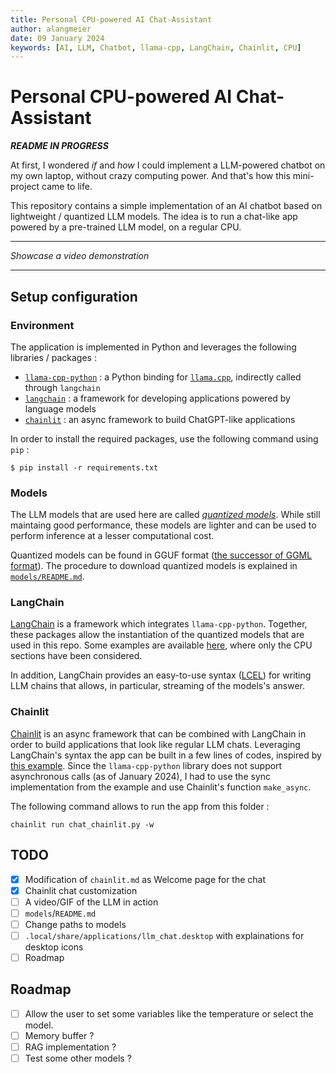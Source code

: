 ```yaml
---
title: Personal CPU-powered AI Chat-Assistant
author: alangmeier
date: 09 January 2024
keywords: [AI, LLM, Chatbot, llama-cpp, LangChain, Chainlit, CPU]
---
```


# Personal CPU-powered AI Chat-Assistant
***README IN PROGRESS***

At first, I wondered *if* and *how* I could implement a LLM-powered chatbot on my own laptop, without crazy computing power. And that's how this mini-project came to life.

This repository contains a simple implementation of an AI chatbot based on lightweight / quantized LLM models. The idea is to run a chat-like app powered by a pre-trained LLM model, on a regular CPU.

---
<!-- TODO -->
*Showcase a video demonstration*

---

## Setup configuration
### Environment
The application is implemented in Python and leverages the following libraries / packages :
- [`llama-cpp-python`](https://github.com/abetlen/llama-cpp-python) : a Python binding for [`llama.cpp`](https://github.com/ggerganov/llama.cpp), indirectly called through `langchain`
- [`langchain`](https://github.com/langchain-ai/langchain) : a framework for developing applications powered by language models
- [`chainlit`](https://github.com/Chainlit/chainlit) : an async framework to build ChatGPT-like applications

In order to install the required packages, use the following command using `pip` :

```
$ pip install -r requirements.txt
```

### Models
The LLM models that are used here are called [*quantized models*](https://huggingface.co/docs/optimum/concept_guides/quantization). While still maintaing good performance, these models are lighter and can be used to perform inference at a lesser computational cost.

Quantized models can be found in GGUF format ([the successor of GGML format](https://medium.com/@phillipgimmi/what-is-gguf-and-ggml-e364834d241c)). The procedure to download quantized models is explained in [`models/README.md`](models/README.md).

### LangChain
[LangChain](https://github.com/langchain-ai/langchain) is a framework which integrates `llama-cpp-python`. Together, these packages allow the instantiation of the quantized models that are used in this repo. Some examples are available [here](https://python.langchain.com/docs/integrations/llms/llamacpp#usage), where only the CPU sections have been considered.

In addition, LangChain provides an easy-to-use syntax ([LCEL](https://python.langchain.com/docs/expression_language/)) for writing LLM chains that allows, in particular, streaming of the models's answer.

### Chainlit
[Chainlit](https://github.com/Chainlit/chainlit) is an async framework that can be combined with LangChain in order to build applications that look like regular LLM chats. Leveraging LangChain's syntax the app can be built in a few lines of codes, inspired by [this example]((https://docs.chainlit.io/integrations/langchain)).
Since the `llama-cpp-python` library does not support asynchronous calls (as of January 2024), I had to use the sync implementation from the example and use Chainlit's function `make_async`.

The following command allows to run the app from this folder :
```
chainlit run chat_chainlit.py -w
```

## TODO
- [x] Modification of `chainlit.md` as Welcome page for the chat
- [x] Chainlit chat customization
- [ ] A video/GIF of the LLM in action
- [ ] `models`/`README.md`
- [ ] Change paths to models
- [ ] `.local/share/applications/llm_chat.desktop` with explainations for desktop icons
- [ ] Roadmap

## Roadmap
- [ ] Allow the user to set some variables like the temperature or select the model.
- [ ] Memory buffer ?
- [ ] RAG implementation ?
- [ ] Test some other models ?